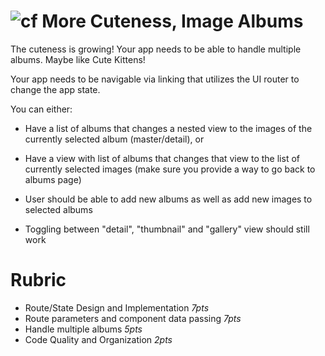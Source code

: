 ![cf](http://i.imgur.com/7v5ASc8.png) More Cuteness, Image Albums
===

The cuteness is growing! Your app needs to be able to handle multiple albums. Maybe like Cute Kittens!

Your app needs to be navigable via linking that utilizes the UI router to change the app state.

You can either:
* Have a list of albums that changes a nested view to the images of the currently selected album (master/detail), or
* Have a view with list of albums that changes that view to the list of currently selected images
(make sure you provide a way to go back to albums page)

* User should be able to add new albums as well as add new images to selected albums
* Toggling between "detail", "thumbnail" and "gallery" view should still work 

# Rubric

* Route/State Design and Implementation *7pts*
* Route parameters and component data passing *7pts*
* Handle multiple albums *5pts*
* Code Quality and Organization *2pts*




  
